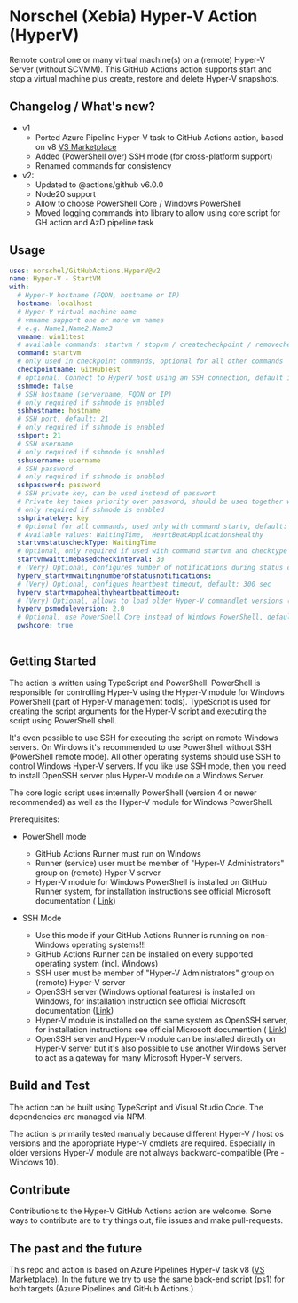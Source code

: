 # Norschel (Xebia) Hyper-V Action (HyperV)

Remote control one or many virtual machine(s) on a (remote) Hyper-V Server (without SCVMM).
This GitHub Actions action supports start and stop a virtual machine plus create, restore and delete Hyper-V snapshots.

## Changelog / What's new?

- v1
  - Ported Azure Pipeline Hyper-V task to GitHub Actions action, based on v8 [VS Marketplace](https://marketplace.visualstudio.com/items?itemName=Orschel.HyperV)
  - Added (PowerShell over) SSH mode (for cross-platform support)
  - Renamed commands for consistency
- v2:  
  - Updated to  @actions/github v6.0.0
  - Node20 support
  - Allow to choose PowerShell Core / Windows PowerShell
  - Moved logging commands into library to allow using core script for GH action and AzD pipeline task

## Usage

<!-- start usage -->
```yaml
uses: norschel/GitHubActions.HyperV@v2
name: Hyper-V - StartVM
with:
  # Hyper-V hostname (FQDN, hostname or IP)
  hostname: localhost
  # Hyper-V virtual machine name
  # vmname support one or more vm names
  # e.g. Name1,Name2,Name3
  vmname: win11test
  # available commands: startvm / stopvm / createcheckpoint / removecheckpoint
  command: startvm
  # only used in checkpoint commands, optional for all other commands
  checkpointname: GitHubTest
  # optional: Connect to HyperV host using an SSH connection, default is false
  sshmode: false
  # SSH hostname (servername, FQDN or IP)
  # only required if sshmode is enabled
  sshhostname: hostname
  # SSH port, default: 21
  # only required if sshmode is enabled
  sshport: 21
  # SSH username
  # only required if sshmode is enabled
  sshusername: username
  # SSH password
  # only required if sshmode is enabled
  sshpassword: password
  # SSH private key, can be used instead of passwort
  # Private key takes priority over password, should be used together with secrets
  # only required if sshmode is enabled
  sshprivatekey: key
  # Optional for all commands, used only with command startv, default: HeartBeatApplicationsHealthy
  # Available values: WaitingTime,  HeartBeatApplicationsHealthy
  startvmstatuscheckType: WaitingTime
  # Optional, only required if used with command startvm and checktype WaitingTime
  startvmwaittimebasedcheckinterval: 30
  # (Very) Optional, configures number of notifications during status checks, default: 20
  hyperv_startvmwaitingnumberofstatusnotifications:
  # (Very) Optional, configues heartbeat timeout, default: 300 sec
  hyperv_startvmapphealthyheartbeattimeout:
  # (Very) Optional, allows to load older Hyper-V commandlet versions (e.g. Win 2012 support)
  hyperv_psmoduleversion: 2.0
  # Optional, use PowerShell Core instead of Windows PowerShell, default: true
  pwshcore: true
  
```
<!-- end usage -->  

## Getting Started

The action is written using TypeScript and PowerShell. PowerShell is responsible for controlling Hyper-V using the Hyper-V module for Windows PowerShell (part of Hyper-V management tools). TypeScript is used for creating the script arguments for the Hyper-V script and executing the script using PowerShell shell.

It's even possible to use SSH for executing the script on remote Windows servers. On Windows it's recommended to use PowerShell without SSH (PowerShell remote mode). All other operating systems should use SSH to control Windows Hyper-V servers. If you like use SSH mode, then you need to install OpenSSH server plus Hyper-V module on a Windows Server.

The core logic script uses internally PowerShell (version 4 or newer recommended) as well as the Hyper-V module for Windows PowerShell.

Prerequisites:

- PowerShell mode
  - GitHub Actions Runner must run on Windows
  - Runner (service) user must be member of "Hyper-V Administrators" group on (remote) Hyper-V server
  - Hyper-V module for Windows PowerShell is installed on GitHub Runner system, for installation instructions see official Microsoft documentation ( [Link](https://learn.microsoft.com/en-us/previous-versions/windows/it-pro/windows-server-2012-R2-and-2012/dn632582(v=ws.11)?redirectedfrom=MSDN#installing-the-hyper-v-management-tools))

- SSH Mode
  - Use this mode if your GitHub Actions Runner is running on non-Windows operating systems!!!
  - GitHub Actions Runner can be installed on every supported operating system (incl. Windows)
  - SSH user must be member of "Hyper-V Administrators" group on (remote) Hyper-V server
  - OpenSSH server (Windows optional features) is installed on Windows, for installation instruction see official Microsoft documentation ([Link](https://learn.microsoft.com/en-us/windows-server/administration/openssh/openssh_install_firstuse?tabs=gui#install-openssh-for-windows))
  - Hyper-V module is installed on the same system as OpenSSH server, for installation instructions see official Microsoft documention ( [Link](https://learn.microsoft.com/en-us/previous-versions/windows/it-pro/windows-server-2012-R2-and-2012/dn632582(v=ws.11)?redirectedfrom=MSDN#installing-the-hyper-v-management-tools))
  - OpenSSH server and Hyper-V module can be installed directly on Hyper-V server but it's also possible to use another Windows Server to act as a gateway for many Microsoft Hyper-V servers.

## Build and Test

The action can be built using TypeScript and Visual Studio Code.
The dependencies are managed via NPM.

The action is primarily tested manually because different Hyper-V / host os versions and the appropriate Hyper-V cmdlets are required. Especially in older versions Hyper-V module are not always backward-compatible (Pre - Windows 10).

## Contribute

Contributions to the Hyper-V GitHub Actions action are welcome. Some ways to contribute are to try things out, file issues and make pull-requests.

## The past and the future

This repo and action is based on Azure Pipelines Hyper-V task v8 ([VS Marketplace](https://marketplace.visualstudio.com/items?itemName=Orschel.HyperV)).
In the future we try to use the same back-end script (ps1) for both targets (Azure Pipelines and GitHub Actions.)
